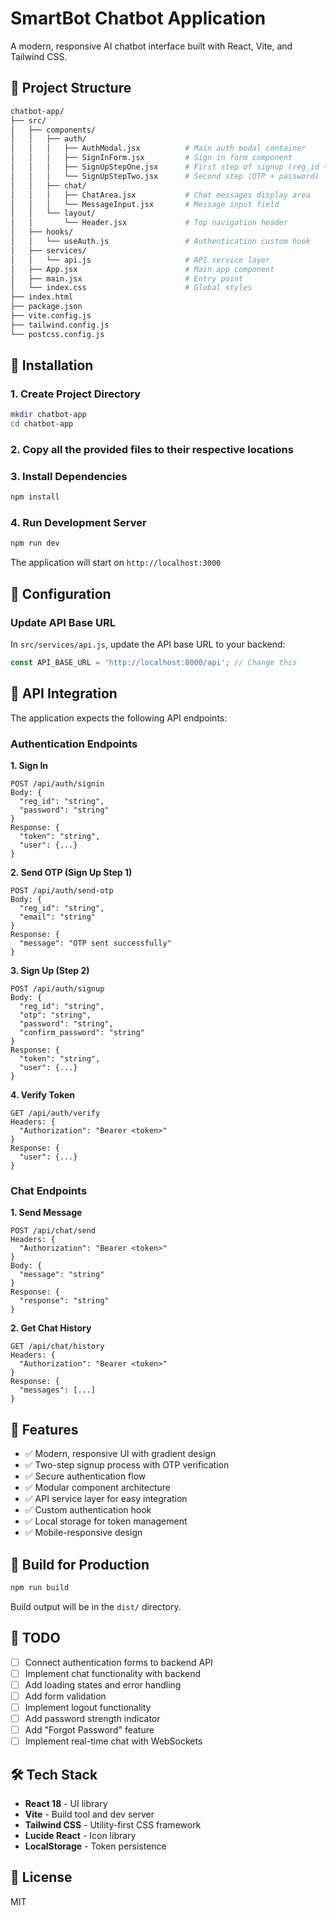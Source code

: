 # SmartBot Chatbot Application

A modern, responsive AI chatbot interface built with React, Vite, and Tailwind CSS.

## 📁 Project Structure

```bash
chatbot-app/
├── src/
│   ├── components/
│   │   ├── auth/
│   │   │   ├── AuthModal.jsx          # Main auth modal container
│   │   │   ├── SignInForm.jsx         # Sign in form component
│   │   │   ├── SignUpStepOne.jsx      # First step of signup (reg_id + email)
│   │   │   └── SignUpStepTwo.jsx      # Second step (OTP + password)
│   │   ├── chat/
│   │   │   ├── ChatArea.jsx           # Chat messages display area
│   │   │   └── MessageInput.jsx       # Message input field
│   │   └── layout/
│   │       └── Header.jsx             # Top navigation header
│   ├── hooks/
│   │   └── useAuth.js                 # Authentication custom hook
│   ├── services/
│   │   └── api.js                     # API service layer
│   ├── App.jsx                        # Main app component
│   ├── main.jsx                       # Entry point
│   └── index.css                      # Global styles
├── index.html
├── package.json
├── vite.config.js
├── tailwind.config.js
└── postcss.config.js
```

## 🚀 Installation

### 1. Create Project Directory
```bash
mkdir chatbot-app
cd chatbot-app
```

### 2. Copy all the provided files to their respective locations

### 3. Install Dependencies
```bash
npm install
```

### 4. Run Development Server
```bash
npm run dev
```

The application will start on `http://localhost:3000`

## 🔧 Configuration

### Update API Base URL
In `src/services/api.js`, update the API base URL to your backend:

```javascript
const API_BASE_URL = 'http://localhost:8000/api'; // Change this
```

## 📡 API Integration

The application expects the following API endpoints:

### Authentication Endpoints

**1. Sign In**
```
POST /api/auth/signin
Body: {
  "reg_id": "string",
  "password": "string"
}
Response: {
  "token": "string",
  "user": {...}
}
```

**2. Send OTP (Sign Up Step 1)**
```
POST /api/auth/send-otp
Body: {
  "reg_id": "string",
  "email": "string"
}
Response: {
  "message": "OTP sent successfully"
}
```

**3. Sign Up (Step 2)**
```
POST /api/auth/signup
Body: {
  "reg_id": "string",
  "otp": "string",
  "password": "string",
  "confirm_password": "string"
}
Response: {
  "token": "string",
  "user": {...}
}
```

**4. Verify Token**
```
GET /api/auth/verify
Headers: {
  "Authorization": "Bearer <token>"
}
Response: {
  "user": {...}
}
```

### Chat Endpoints

**1. Send Message**
```
POST /api/chat/send
Headers: {
  "Authorization": "Bearer <token>"
}
Body: {
  "message": "string"
}
Response: {
  "response": "string"
}
```

**2. Get Chat History**
```
GET /api/chat/history
Headers: {
  "Authorization": "Bearer <token>"
}
Response: {
  "messages": [...]
}
```

## 🎨 Features

- ✅ Modern, responsive UI with gradient design
- ✅ Two-step signup process with OTP verification
- ✅ Secure authentication flow
- ✅ Modular component architecture
- ✅ API service layer for easy integration
- ✅ Custom authentication hook
- ✅ Local storage for token management
- ✅ Mobile-responsive design

## 🔨 Build for Production

```bash
npm run build
```

Build output will be in the `dist/` directory.

## 📝 TODO

- [ ] Connect authentication forms to backend API
- [ ] Implement chat functionality with backend
- [ ] Add loading states and error handling
- [ ] Add form validation
- [ ] Implement logout functionality
- [ ] Add password strength indicator
- [ ] Add "Forgot Password" feature
- [ ] Implement real-time chat with WebSockets

## 🛠️ Tech Stack

- **React 18** - UI library
- **Vite** - Build tool and dev server
- **Tailwind CSS** - Utility-first CSS framework
- **Lucide React** - Icon library
- **LocalStorage** - Token persistence

## 📄 License

MIT